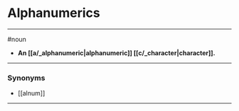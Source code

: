 # Alphanumerics
---
#noun
- **An [[a/_alphanumeric|alphanumeric]] [[c/_character|character]].**
---
### Synonyms
- [[alnum]]
---
